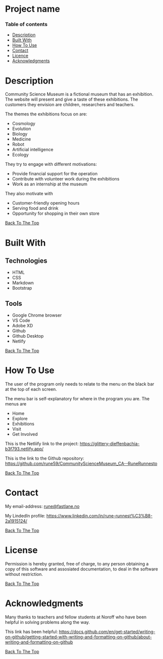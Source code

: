 # Project name

### Table of contents

- [Description](#description)
- [Built With](#built-with)
- [How To Use](#how-to-use)
- [Contact](#contact)
- [Licence](#license)
- [Acknowledgments](#acknowledgments)

# Description
Community Science Museum is a fictional museum that has an exhibition. The website will present and give a taste of these exhibitions. The customers they envision are children, researchers and teachers.

The themes the exhibitions focus on are:
- Cosmology
- Evolution
- Biology
- Medicine
- Robot
- Artificial intelligence
- Ecology

They try to engage with different motivations:
* Provide financial support for the operation
* Contribute with volunteer work during the exhibitions
* Work as an internship at the museum

They also motivate with
- Customer-friendly opening hours
- Serving food and drink
- Opportunity for shopping in their own store


[Back To The Top](#project-name)

# Built With

## Technologies
- HTML
- CSS
- Markdown
- Bootstrap


## Tools
- Google Chrome browser
- VS Code
- Adobe XD
- Github
- Github Desktop
- Netlify


[Back To The Top](#project-name)

# How To Use

The user of the program only needs to relate to the menu on the black bar at the top of each screen. 

The menu bar is self-explanatory for where in the program you are.
The menus are
- Home
- Explore
- Exhibitions
- Visit
- Get Involved

This is the Netliify link to the project: 
https://glittery-dieffenbachia-b3f793.netlify.app/

This is the link to the Github repository: 
https://github.com/rune59/CommunityScienceMuseum_CA--RuneRunnesto



[Back To The Top](#project-name)

# Contact
My email-address: rune@fastlane.no

My LindedIn profile: https://www.linkedin.com/in/rune-runnest%C3%B8-2a1915124/

[Back To The Top](#project-name)

# License
Permission is hereby granted, free of charge, to any person obtaining a copy of this software and assosiated documentation, to deal in the software without restriction. 

[Back To The Top](#project-name)

# Acknowledgments
Many thanks to teachers and fellow students at Noroff who have been helpful in solving problems along the way.

This link has been helpful: 
https://docs.github.com/en/get-started/writing-on-github/getting-started-with-writing-and-formatting-on-github/about-writing-and-formatting-on-github



[Back To The Top](#project-name)